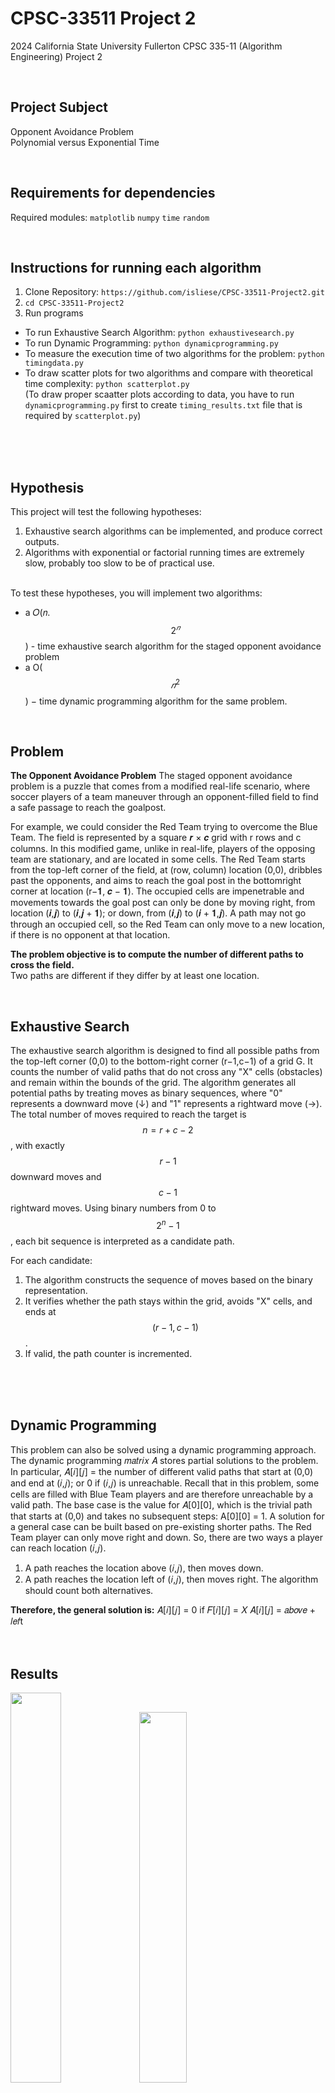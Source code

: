 # CPSC-33511 Project 2
2024 California State University Fullerton CPSC 335-11 (Algorithm Engineering) Project 2 <p> <p> <br>

## Project Subject
Opponent Avoidance Problem <br>
Polynomial versus Exponential Time

<br>

## Requirements for dependencies 
Required modules: `matplotlib` `numpy` `time` `random`

<br>

## Instructions for running each algorithm
1. Clone Repository: `https://github.com/isliese/CPSC-33511-Project2.git` <br>
2. `cd CPSC-33511-Project2` <br>
3. Run programs
* To run Exhaustive Search Algorithm: `python exhaustivesearch.py` <br>
* To run Dynamic Programming: `python dynamicprogramming.py` <br>
* To measure the execution time of two algorithms for the problem: `python timingdata.py` <br>
* To draw scatter plots for two algorithms and compare with theoretical time complexity: `python scatterplot.py` <br>
  (To draw proper scaatter plots according to data, you have to run `dynamicprogramming.py` first to create `timing_results.txt` file that is required by `scatterplot.py`)



<br><br><br>

## Hypothesis 
This project will test the following hypotheses:
1. Exhaustive search algorithms can be implemented, and produce correct outputs.
2. Algorithms with exponential or factorial running times are extremely slow, probably too
slow to be of practical use. <br> <br>

To test these hypotheses, you will implement two algorithms:
* a 𝑂(𝑛. $$2^𝑛$$) - time exhaustive search algorithm for the staged opponent avoidance
problem
* a O($$𝑛^2$$) − time dynamic programming algorithm for the same problem.

<br>

## Problem 
**The Opponent Avoidance Problem**
The staged opponent avoidance problem is a puzzle that comes from a modified real-life scenario,
where soccer players of a team maneuver through an opponent-filled field to find a safe
passage to reach the goalpost.

For example, we could consider the Red Team trying to overcome the Blue Team.
The field is represented by a square 𝒓 × 𝒄 grid with r rows and c columns.
In this modified game, unlike in real-life, players of the opposing team are stationary, and are located in some cells. 
The Red Team starts from the top-left corner of the field, at (row, column) location (0,0), dribbles past the opponents,
and aims to reach the goal post in the bottomright corner at location (r−𝟏, 𝒄 − 𝟏). 
The occupied cells are impenetrable and movements towards the goal post can only be done by moving right,
from location (𝒊,𝒋) to (𝒊,𝒋 + 𝟏); or down, from (𝒊,𝒋) to (𝒊 + 𝟏,𝒋). 
A path may not go through an occupied cell, so the Red Team can only
move to a new location, if there is no opponent at that location.

**The problem objective is to compute the number of different paths to cross the field.** <br>
Two paths are different if they differ by at least one location.

<br>

## Exhaustive Search
The exhaustive search algorithm is designed to find all possible paths from the top-left corner (0,0) to the bottom-right corner (r−1,c−1) of a grid G.
It counts the number of valid paths that do not cross any "X" cells (obstacles) and remain within the bounds of the grid.
The algorithm generates all potential paths by treating moves as binary sequences, where "0" represents a downward move (↓) and "1" represents a rightward move (→). The total number of moves required to reach the target is $$n=r+c−2$$, with exactly $$r−1$$ downward moves and $$c−1$$ rightward moves. Using binary numbers from 0 to $$2^n−1$$, each bit sequence is interpreted as a candidate path.

For each candidate:
1. The algorithm constructs the sequence of moves based on the binary representation.
2. It verifies whether the path stays within the grid, avoids "X" cells, and ends at $$(r−1,c−1)$$.
3. If valid, the path counter is incremented.

<br><br><br>

## Dynamic Programming 
This problem can also be solved using a dynamic programming approach. The dynamic
programming 𝑚𝑎𝑡𝑟𝑖𝑥 𝐴 stores partial solutions to the problem. In particular,
𝐴[𝑖][𝑗] = the number of different valid paths that start at (0,0) and end at (𝑖,𝑗); or 0 if (𝑖,𝑗) is
unreachable.
Recall that in this problem, some cells are filled with Blue Team players and are therefore
unreachable by a valid path. The base case is the value for 𝐴[0][0], which is the trivial path that
starts at (0,0) and takes no subsequent steps: A[0][0] = 1. A solution for a general case can be
built based on pre-existing shorter paths. The Red Team player can only move right and down. So,
there are two ways a player can reach location (𝑖,𝑗).
1. A path reaches the location above (𝑖,𝑗), then moves down.
2. A path reaches the location left of (𝑖,𝑗), then moves right.
The algorithm should count both alternatives.


**Therefore, the general solution is:**
𝐴[𝑖][𝑗] = 0
if 𝐹[𝑖][𝑗] = 𝑋
  𝐴[𝑖][𝑗] = 𝑎𝑏𝑜𝑣𝑒 + 𝑙𝑒𝑓t
<br><br><br>

## Results
<img src="https://github.com/user-attachments/assets/560d7e27-77bd-4a16-9c80-75818949ab81" width="40%">
<img src="https://github.com/user-attachments/assets/5872abdd-fae5-4bc5-9db6-dda1d50fa7f5" width="39%">

Using exhaustive search follows a time complexity of  O(𝑛. $$2^𝑛$$) , while dynamic programming (DP) follows a time complexity of  O($$n^2$$) , as confirmed through a scatter plot.
Although the exhaustive algorithm can obtain all possible paths, it takes too much time to be practical. On the other hand, using the DP algorithm significantly reduces the time required to find the solution.

<br>

## Collaborators 
- **Chanran Kim (shining04@csu.fullerton.edu)**: Dynamic Programming Algorithm and Scatter Plot Graph
- **Brian Alvarez (briandalvarez@csu.fullerton.edu)**: Exhaustive Search Algorithm
- **Christopher Contreras (CContreras71@csu.fullerton.edu)**: Timing Result and Scatter Plot Graph
- **Vinh Nguyen(vinhgod123@csu.fullerton.edu)**: Project Report
